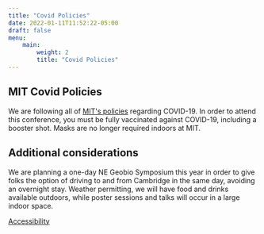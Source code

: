 ```yaml
---
title: "Covid Policies"
date: 2022-01-11T11:52:22-05:00
draft: false
menu:
    main:
        weight: 2
        title: "Covid Policies"
---
```


## MIT Covid Policies

We are following all of [MIT's policies](https://now.mit.edu/policies/events/) regarding COVID-19. In order to attend this conference, you must be fully vaccinated against COVID-19, including a booster shot. Masks are no longer required indoors at MIT.

## Additional considerations

We are planning a one-day NE Geobio Symposium this year in order to give folks the option of driving to and from Cambridge in the same day, avoiding an overnight stay. Weather permitting, we will have food and drinks available outdoors, while poster sessions and talks will occur in a large indoor space.

<footer>
 <a href="https://accessibility.mit.edu">Accessibility</a>
</footer>
